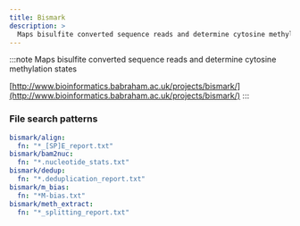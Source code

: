 ```yaml
---
title: Bismark
description: >
  Maps bisulfite converted sequence reads and determine cytosine methylation states
---
```


<!--
~~~~~ DO NOT EDIT ~~~~~
This file is autogenerated from the MultiQC module python docstring.
Do not edit the markdown, it will be overwritten.

File path for the source of this content: multiqc/modules/bismark/bismark.py
~~~~~~~~~~~~~~~~~~~~~~~
-->

:::note
Maps bisulfite converted sequence reads and determine cytosine methylation states

[http://www.bioinformatics.babraham.ac.uk/projects/bismark/](http://www.bioinformatics.babraham.ac.uk/projects/bismark/)
:::

### File search patterns

```yaml
bismark/align:
  fn: "*_[SP]E_report.txt"
bismark/bam2nuc:
  fn: "*.nucleotide_stats.txt"
bismark/dedup:
  fn: "*.deduplication_report.txt"
bismark/m_bias:
  fn: "*M-bias.txt"
bismark/meth_extract:
  fn: "*_splitting_report.txt"
```
